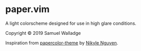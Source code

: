 
# paper.vim

A light colorscheme designed for use in high glare conditions.

Copyright © 2019 Samuel Walladge

Inspiration from [papercolor-theme](https://github.com/NLKNguyen/papercolor-theme)
by [Nikyle Nguyen](https://github.com/NLKNguyen).
